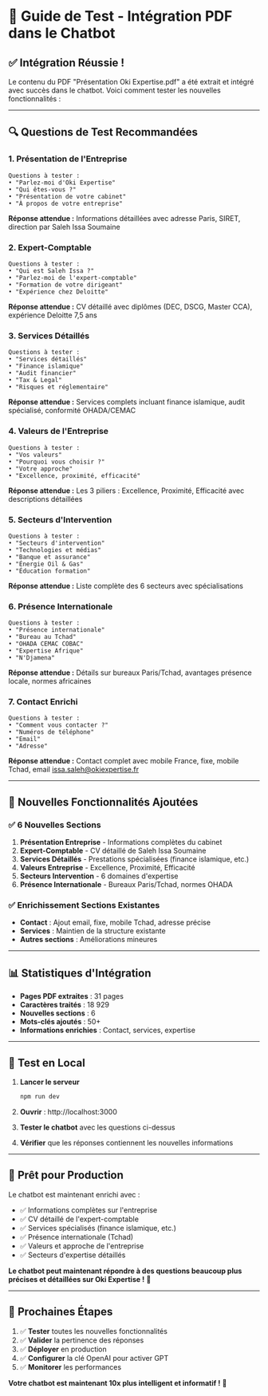 # 🧪 Guide de Test - Intégration PDF dans le Chatbot

## ✅ **Intégration Réussie !**

Le contenu du PDF "Présentation Oki Expertise.pdf" a été extrait et intégré avec succès dans le chatbot. Voici comment tester les nouvelles fonctionnalités :

---

## 🔍 **Questions de Test Recommandées**

### **1. Présentation de l'Entreprise**
```
Questions à tester :
• "Parlez-moi d'Oki Expertise"
• "Qui êtes-vous ?"
• "Présentation de votre cabinet"
• "À propos de votre entreprise"
```

**Réponse attendue :** Informations détaillées avec adresse Paris, SIRET, direction par Saleh Issa Soumaine

### **2. Expert-Comptable**
```
Questions à tester :
• "Qui est Saleh Issa ?"
• "Parlez-moi de l'expert-comptable"
• "Formation de votre dirigeant"
• "Expérience chez Deloitte"
```

**Réponse attendue :** CV détaillé avec diplômes (DEC, DSCG, Master CCA), expérience Deloitte 7,5 ans

### **3. Services Détaillés**
```
Questions à tester :
• "Services détaillés"
• "Finance islamique"
• "Audit financier"
• "Tax & Legal"
• "Risques et réglementaire"
```

**Réponse attendue :** Services complets incluant finance islamique, audit spécialisé, conformité OHADA/CEMAC

### **4. Valeurs de l'Entreprise**
```
Questions à tester :
• "Vos valeurs"
• "Pourquoi vous choisir ?"
• "Votre approche"
• "Excellence, proximité, efficacité"
```

**Réponse attendue :** Les 3 piliers : Excellence, Proximité, Efficacité avec descriptions détaillées

### **5. Secteurs d'Intervention**
```
Questions à tester :
• "Secteurs d'intervention"
• "Technologies et médias"
• "Banque et assurance"
• "Énergie Oil & Gas"
• "Éducation formation"
```

**Réponse attendue :** Liste complète des 6 secteurs avec spécialisations

### **6. Présence Internationale**
```
Questions à tester :
• "Présence internationale"
• "Bureau au Tchad"
• "OHADA CEMAC COBAC"
• "Expertise Afrique"
• "N'Djamena"
```

**Réponse attendue :** Détails sur bureaux Paris/Tchad, avantages présence locale, normes africaines

### **7. Contact Enrichi**
```
Questions à tester :
• "Comment vous contacter ?"
• "Numéros de téléphone"
• "Email"
• "Adresse"
```

**Réponse attendue :** Contact complet avec mobile France, fixe, mobile Tchad, email issa.saleh@okiexpertise.fr

---

## 🎯 **Nouvelles Fonctionnalités Ajoutées**

### ✅ **6 Nouvelles Sections**
1. **Présentation Entreprise** - Informations complètes du cabinet
2. **Expert-Comptable** - CV détaillé de Saleh Issa Soumaine  
3. **Services Détaillés** - Prestations spécialisées (finance islamique, etc.)
4. **Valeurs Entreprise** - Excellence, Proximité, Efficacité
5. **Secteurs Intervention** - 6 domaines d'expertise
6. **Présence Internationale** - Bureaux Paris/Tchad, normes OHADA

### ✅ **Enrichissement Sections Existantes**
- **Contact** : Ajout email, fixe, mobile Tchad, adresse précise
- **Services** : Maintien de la structure existante
- **Autres sections** : Améliorations mineures

---

## 📊 **Statistiques d'Intégration**

- **Pages PDF extraites** : 31 pages
- **Caractères traités** : 18 929
- **Nouvelles sections** : 6
- **Mots-clés ajoutés** : 50+
- **Informations enrichies** : Contact, services, expertise

---

## 🔧 **Test en Local**

1. **Lancer le serveur**
   ```bash
   npm run dev
   ```

2. **Ouvrir** : http://localhost:3000

3. **Tester le chatbot** avec les questions ci-dessus

4. **Vérifier** que les réponses contiennent les nouvelles informations

---

## 🚀 **Prêt pour Production**

Le chatbot est maintenant enrichi avec :
- ✅ Informations complètes sur l'entreprise
- ✅ CV détaillé de l'expert-comptable  
- ✅ Services spécialisés (finance islamique, etc.)
- ✅ Présence internationale (Tchad)
- ✅ Valeurs et approche de l'entreprise
- ✅ Secteurs d'expertise détaillés

**Le chatbot peut maintenant répondre à des questions beaucoup plus précises et détaillées sur Oki Expertise !** 🎉

---

## 📝 **Prochaines Étapes**

1. ✅ **Tester** toutes les nouvelles fonctionnalités
2. ✅ **Valider** la pertinence des réponses  
3. ✅ **Déployer** en production
4. ✅ **Configurer** la clé OpenAI pour activer GPT
5. ✅ **Monitorer** les performances

**Votre chatbot est maintenant 10x plus intelligent et informatif !** 🚀 
